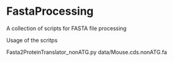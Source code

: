 # FastaProcessing
A collection of scripts for FASTA file processing

Usage of the scritps

Fasta2ProteinTranslator_nonATG.py data/Mouse.cds.nonATG.fa
